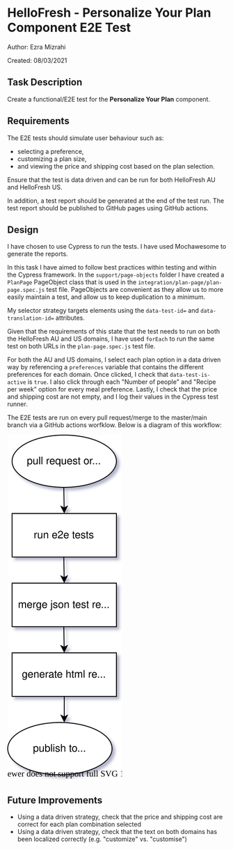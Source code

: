 # HelloFresh - **Personalize Your Plan** Component E2E Test
Author:
  Ezra Mizrahi

Created:
  08/03/2021

## Task Description
Create a functional/E2E test for the **Personalize Your Plan** component.

## Requirements
The E2E tests should simulate user behaviour such as:

* selecting a preference,
* customizing a plan size,
* and viewing the price and shipping cost based on the plan selection.

Ensure that the test is data driven and can be run for both HelloFresh AU and HelloFresh US.

In addition, a test report should be generated at the end of the test run. The test report should be published to GitHub pages using GitHub actions.

## Design
I have chosen to use Cypress to run the tests. I have used Mochawesome to generate the reports.

In this task I have aimed to follow best practices within testing and within the Cypress framework. In the `support/page-objects` folder I have created a `PlanPage` PageObject class that is used in the `integration/plan-page/plan-page.spec.js` test file. PageObjects are convenient as they allow us to more easily maintain a test, and allow us to keep duplication to a minimum.

My selector strategy targets elements using the `data-test-id=` and `data-translation-id=` attributes.

Given that the requirements of this state that the test needs to run on both the HelloFresh AU and US domains, I have used `forEach` to run the same test on both URLs in the `plan-page.spec.js` test file.

For both the AU and US domains, I select each plan option in a data driven way by referencing a `preferences` variable that contains the different preferences for each domain. Once clicked, I check that `data-test-is-active` is `true`. I also click through each "Number of people" and "Recipe per week" option for every meal preference. Lastly, I check that the price and shipping cost are not empty, and I log their values in the Cypress test runner.

The E2E tests are run on every pull request/merge to the master/main branch via a GitHub actions worfklow. Below is a diagram of this workflow:

![Workflow](workflow.svg)

## Future Improvements
* Using a data driven strategy, check that the price and shipping cost are correct for each plan combination selected
* Using a data driven strategy, check that the text on both domains has been localized correctly (e.g. "customize" vs. "customise")
